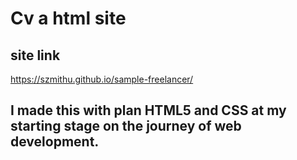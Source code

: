 # Cv a html site
## site link
https://szmithu.github.io/sample-freelancer/

## I made this with plan HTML5 and CSS at my starting stage on the journey of web development. 

